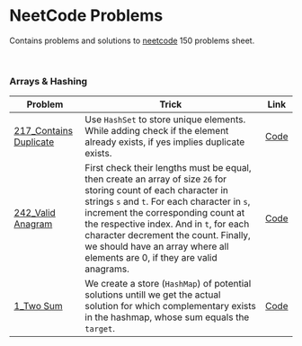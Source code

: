 # NeetCode Problems

Contains problems and solutions to [neetcode](https://neetcode.io/) 150 problems sheet.

<br>

### Arrays & Hashing

|Problem|Trick|Link|
|-|-|-|
|[217_Contains Duplicate](https://leetcode.com/problems/contains-duplicate)|Use `HashSet` to store unique elements. While adding check if the element already exists, if yes implies duplicate exists.|[Code](01_Arrays_and_Hashing/C01_217_Contains_Duplicate.java)|
|[242_Valid Anagram](https://leetcode.com/problems/valid-anagram)|First check their lengths must be equal, then create an array of size `26` for storing count of each character in strings `s` and `t`. For each character in `s`, increment the corresponding count at the respective index. And in `t`, for each character decrement the count. Finally, we should have an array where all elements are 0, if they are valid anagrams.|[Code](01_Arrays_and_Hashing/C02_242_Valid_Anagram.java)|
|[1_Two Sum](https://leetcode.com/problems/two-sum)|We create a store (`HashMap`) of potential solutions untill we get the actual solution for which complementary exists in the hashmap, whose sum equals the `target`.|[Code](01_Arrays_and_Hashing/C03_1_Two_Sum.java)|